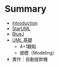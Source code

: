 # Summary

* [Introduction](README.md)
* [StarUML](staruml.md)
* [BlueJ](bluej.md)
* [UML 基礎](uml-basic.md)
   * 4+1觀點
   * 塑模（Modeling）
* 實作：自動提款機

